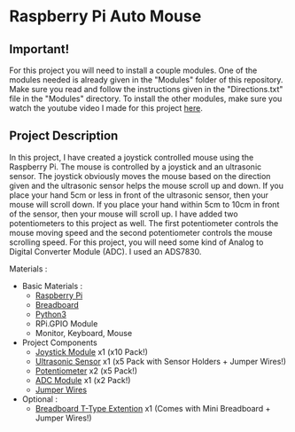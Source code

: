 # Raspberry Pi Auto Mouse

## Important!

For this project you will need to install a couple modules.  One of the modules needed is already given in the "Modules" folder of this repository.  Make sure you read and follow the instructions given in the "Directions.txt" file in the "Modules" directory.  To install the other modules, make sure you watch the youtube video I made for this project [here](https://www.youtube.com/channel/UCKoQohlSLnq11GT_oJ6BcYg?view_as=subscriber).

## Project Description

In this project, I have created a joystick controlled mouse using the Raspberry Pi.  The mouse is controlled by a joystick and an ultrasonic sensor.  The joystick obviously moves the mouse based on the direction given and the ultrasonic sensor helps the mouse scroll up and down.  If you place your hand 5cm or less in front of the ultrasonic sensor, then your mouse will scroll down.  If you place your hand within 5cm to 10cm in front of the sensor, then your mouse will scroll up.  I have added two potentiometers to this project as well.  The first potentiometer controls the mouse moving speed and the second potentiometer controls the mouse scrolling speed.  For this project, you will need some kind of Analog to Digital Converter Module (ADC).  I used an ADS7830.

Materials :
  - Basic Materials :
    - [Raspberry Pi](https://www.amazon.com/CanaKit-Raspberry-Starter-Premium-Black/dp/B07BCC8PK7/ref=sr_1_1_sspa?dchild=1&keywords=raspberry+pi+3&qid=1597708898&sr=8-1-spons&psc=1&spLa=ZW5jcnlwdGVkUXVhbGlmaWVyPUEyMVJaMVVMMFQxTDJNJmVuY3J5cHRlZElkPUEwMzI5MzA0VTVHQUY5R0I3WVNKJmVuY3J5cHRlZEFkSWQ9QTA3NTAxMjAzTUIyNzBOUEVKVk9JJndpZGdldE5hbWU9c3BfYXRmJmFjdGlvbj1jbGlja1JlZGlyZWN0JmRvTm90TG9nQ2xpY2s9dHJ1ZQ==)
    - [Breadboard](https://www.amazon.com/EL-CP-003-Breadboard-Solderless-Distribution-Connecting/dp/B01EV6LJ7G/ref=sr_1_1_sspa?dchild=1&keywords=breadboard&qid=1597709033&sr=8-1-spons&psc=1&spLa=ZW5jcnlwdGVkUXVhbGlmaWVyPUEzUzJGSEpMRU1TSjNLJmVuY3J5cHRlZElkPUEwODI2MDcwM0I3NjBXOUtRSUxHQyZlbmNyeXB0ZWRBZElkPUEwNTI0ODkxMTVLQVI1Vk9QVEE5OCZ3aWRnZXROYW1lPXNwX2F0ZiZhY3Rpb249Y2xpY2tSZWRpcmVjdCZkb05vdExvZ0NsaWNrPXRydWU=)
    - [Python3](https://www.python.org/)
    - RPi.GPIO Module
    - Monitor, Keyboard, Mouse
  - Project Components
    - [Joystick Module](https://www.amazon.com/WGCD-Joystick-Breakout-Controller-Arduino/dp/B01N59MK0U/ref=sr_1_2_sspa?crid=3HJ0XBLELS3SS&dchild=1&keywords=joystick+module&qid=1598636392&sprefix=joysti%2Caps%2C225&sr=8-2-spons&psc=1&spLa=ZW5jcnlwdGVkUXVhbGlmaWVyPUFQRE40WEFRNTVHQVomZW5jcnlwdGVkSWQ9QTA5MjkwMzgxQUU2UjI5TVFYUU5LJmVuY3J5cHRlZEFkSWQ9QTA1NTE5NzYzQzFCTkcyVlhZMTdCJndpZGdldE5hbWU9c3BfYXRmJmFjdGlvbj1jbGlja1JlZGlyZWN0JmRvTm90TG9nQ2xpY2s9dHJ1ZQ==) x1 (x10 Pack!)
    - [Ultrasonic Sensor](https://www.amazon.com/Smraza-Ultrasonic-Distance-Mounting-Duemilanove/dp/B01JG09DCK/ref=sr_1_1_sspa?crid=2EBBARQXLGE9X&dchild=1&keywords=ultrasonic+sensor&qid=1598636481&sprefix=ultrasonic+sensor%2Caps%2C231&sr=8-1-spons&psc=1&spLa=ZW5jcnlwdGVkUXVhbGlmaWVyPUExNlI0VlhYRkZBV01QJmVuY3J5cHRlZElkPUEwMzUwMDUwMlRBREVWT1JROUcyWiZlbmNyeXB0ZWRBZElkPUEwNDIyMDEyMjNLSDE1TkdLU0lJQSZ3aWRnZXROYW1lPXNwX2F0ZiZhY3Rpb249Y2xpY2tSZWRpcmVjdCZkb05vdExvZ0NsaWNrPXRydWU=) x1 (x5 Pack with Sensor Holders + Jumper Wires!)
    - [Potentiometer](https://www.amazon.com/Uxcell-a15011600ux0235-Linear-Rotary-Potentiometer/dp/B01DKCUVMQ/ref=sr_1_10?crid=2SQWKWKZIW5X4&dchild=1&keywords=potentiometer&qid=1598636606&sprefix=potentiomater%2Caps%2C235&sr=8-10) x2 (x5 Pack!)
    - [ADC Module](https://www.amazon.com/Converter-Programmable-Amplifier-Development-Raspberry/dp/B07TGB6KF8/ref=sr_1_5?dchild=1&keywords=adc+module&qid=1598636682&sr=8-5) x1 (x2 Pack!)
    - [Jumper Wires](https://www.amazon.com/EDGELEC-Breadboard-Optional-Assorted-Multicolored/dp/B07GD2BWPY/ref=sr_1_3?dchild=1&keywords=jumper+wires&qid=1598636986&sr=8-3)
  - Optional :
    - [Breadboard T-Type Extention](https://www.amazon.com/Kuman-Expansion-Raspberry-Solderless-Breadboard/dp/B074DSMPYD/ref=sr_1_8?dchild=1&keywords=breadboard+extension&qid=1597765374&sr=8-8) x1 (Comes with Mini Breadboard + Jumper Wires!)
